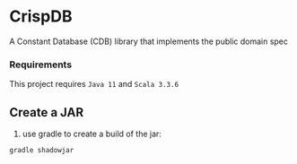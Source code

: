 # CrispDB
A Constant Database (CDB) library that implements the public domain spec

### Requirements
This project requires `Java 11` and `Scala 3.3.6`

## Create a JAR
1. use gradle to create a build of the jar:
```
gradle shadowjar
```
